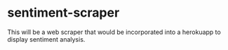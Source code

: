 # sentiment-scraper
This will be a web scraper that would be incorporated into a herokuapp to display sentiment analysis.
